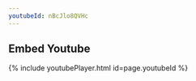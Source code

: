 ```yaml
---
youtubeId: nBcJlo8QVHc
---
```


## Embed Youtube

{% include youtubePlayer.html id=page.youtubeId %}
